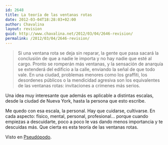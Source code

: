 ```yaml
---
id: 2648
title: La teoría de las ventanas rotas
date: 2012-03-04T18:28:03+02:00
author: Chavalina
layout: revision
guid: http://www.chavalina.net/2012/03/04/2646-revision/
permalink: /2012/03/04/2646-revision/
---
```

> Si una ventana rota se deja sin reparar, la gente que pasa sacará la conclusión de que a nadie le importa y no hay nadie que esté al cargo. Pronto se romperán más ventanas, y la sensación de anarquía se extenderá del edificio a la calle, enviando la señal de que todo vale. En una ciudad, problemas menores como los graffiti, los desordenes públicos o la mendicidad agresiva son los equivalentes de las ventanas rotas: invitaciones a crímenes más serios.

Una idea muy interesante que además es aplicable a distintas escalas, desde la ciudad de Nueva York, hasta la persona que esto escribe.

Me quedo con esa escala, la personal. Hay que cuidarse, cultivarse. En cada aspecto: físico, mental, personal, profesional&#8230; porque cuando empiezas a descuidarte, poco a poco le vas dando menos importancia y te descuidas más. Que cierta es esta teoría de las ventanas rotas.

Visto en <a href="http://pseudopodo.wordpress.com/2011/12/07/tres-historias-ejemplares-iii-la-teoria-de-las-ventanas-rotas/" target="_blank">Pseudópodo</a>.